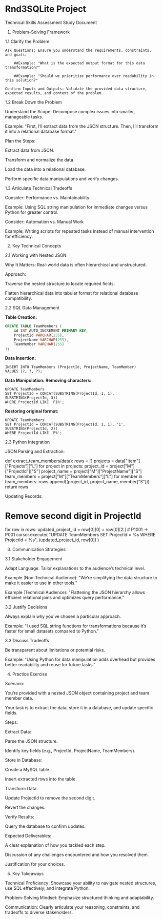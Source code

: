 # Rnd3SQLite Project

Technical Skills Assessment Study Document

1. Problem-Solving Framework

1.1 Clarify the Problem

    Ask Questions: Ensure you understand the requirements, constraints, and goals.

        ##Example: "What is the expected output format for this data transformation?"

        ##Example: "Should we prioritize performance over readability in this solution?"

    Confirm Inputs and Outputs: Validate the provided data structure, expected results, and context of the problem.

1.2 Break Down the Problem

Understand the Scope: Decompose complex issues into smaller, manageable tasks.

Example: "First, I’ll extract data from the JSON structure. Then, I’ll transform it into a relational database format."

Plan the Steps:

Extract data from JSON.

Transform and normalize the data.

Load the data into a relational database.

Perform specific data manipulations and verify changes.

1.3 Articulate Technical Tradeoffs

Consider: Performance vs. Maintainability

Example: Using SQL string manipulation for immediate changes versus Python for greater control.

Consider: Automation vs. Manual Work

Example: Writing scripts for repeated tasks instead of manual intervention for efficiency.

2. Key Technical Concepts

2.1 Working with Nested JSON

Why It Matters: Real-world data is often hierarchical and unstructured.

Approach:

Traverse the nested structure to locate required fields.

Flatten hierarchical data into tabular format for relational database compatibility.

2.2 SQL Data Management

**Table Creation:**
```sql
CREATE TABLE TeamMembers (
    id INT AUTO_INCREMENT PRIMARY KEY,
    ProjectId VARCHAR(255),
    ProjectName VARCHAR(255),
    TeamMember VARCHAR(255)
);
```

**Data Insertion:**
```
INSERT INTO TeamMembers (ProjectId, ProjectName, TeamMember)
VALUES (?, ?, ?);
```

**Data Manipulation:**
**Removing characters:**
```
UPDATE TeamMembers
SET ProjectId = CONCAT(SUBSTRING(ProjectId, 1, 1), SUBSTRING(ProjectId, 3))
WHERE ProjectId LIKE 'P1%';
```

**Restoring original format:**
```
UPDATE TeamMembers
SET ProjectId = CONCAT(SUBSTRING(ProjectId, 1, 1), '1', SUBSTRING(ProjectId, 2))
WHERE ProjectId LIKE 'P%';
```

2.3 Python Integration

JSON Parsing and Extraction:

def extract_team_members(data):
    rows = []
    projects = data["Item"]["Projects"]["L"]
    for project in projects:
        project_id = project["M"]["ProjectId"]["S"]
        project_name = project["M"]["ProjectName"]["S"]
        team_members = project["M"]["TeamMembers"]["L"]
        for member in team_members:
            rows.append((project_id, project_name, member["S"]))
    return rows

Updating Records:

# Remove second digit in ProjectId
for row in rows:
    updated_project_id = row[0][0] + row[0][2:]  # P1001 -> P001
    cursor.execute(
        "UPDATE TeamMembers SET ProjectId = %s WHERE ProjectId = %s",
        (updated_project_id, row[0])
    )

3. Communication Strategies

3.1 Stakeholder Engagement

Adapt Language: Tailor explanations to the audience’s technical level.

Example (Non-Technical Audience): "We’re simplifying the data structure to make it easier to use in other tools."

Example (Technical Audience): "Flattening the JSON hierarchy allows efficient relational joins and optimizes query performance."

3.2 Justify Decisions

Always explain why you’ve chosen a particular approach.

Example: "I used SQL string functions for transformations because it’s faster for small datasets compared to Python."

3.3 Discuss Tradeoffs

Be transparent about limitations or potential risks.

Example: "Using Python for data manipulation adds overhead but provides better readability and reuse for future tasks."

4. Practice Exercise

Scenario:

You’re provided with a nested JSON object containing project and team member data.

Your task is to extract the data, store it in a database, and update specific fields.

Steps:

Extract Data:

Parse the JSON structure.

Identify key fields (e.g., ProjectId, ProjectName, TeamMembers).

Store in Database:

Create a MySQL table.

Insert extracted rows into the table.

Transform Data:

Update ProjectId to remove the second digit.

Revert the changes.

Verify Results:

Query the database to confirm updates.

Expected Deliverables:

A clear explanation of how you tackled each step.

Discussion of any challenges encountered and how you resolved them.

Justification for your choices.

5. Key Takeaways

Technical Proficiency: Showcase your ability to navigate nested structures, use SQL effectively, and integrate Python.

Problem-Solving Mindset: Emphasize structured thinking and adaptability.

Communication: Clearly articulate your reasoning, constraints, and tradeoffs to diverse stakeholders.